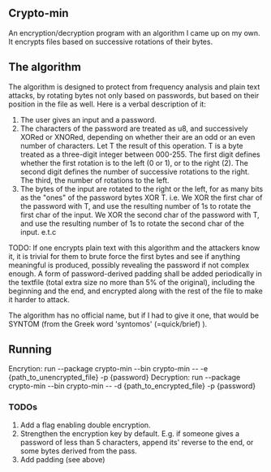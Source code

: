 ## Crypto-min
An encryption/decryption program with an algorithm I came up on my own.
It encrypts files based on successive rotations of their bytes.

## The algorithm
The algorithm is designed to protect from frequency analysis and plain text attacks, by rotating bytes not only based on passwords, but based on their position in the file as well. Here is a verbal description of it:

1. The user gives an input and a password.
2. The characters of the password are treated as u8, and successively
        XORed or XNORed, depending on whether their are an odd or an even number of characters.
        Let T the result of this operation.
        T is a byte treated as a three-digit integer between 000-255.
        The first digit defines whether the first rotation is to the left (0 or 1), or to the right (2).
        The second digit defines the number of successive rotations to the right. The third, the number
        of rotations to the left.
3. The bytes of the input are rotated to the right or the left, for as many bits as the "ones" of the password bytes XOR T.
        i.e. We XOR the first char of the password with T, and use the resulting number of 1s to rotate the first char of the input.
             We XOR the second char of the password with T, and use the resulting number of 1s to rotate the second char of the input.
             e.t.c

TODO: If one encrypts plain text with this algorithm and the attackers know it, 
it is trivial for them to brute force the first bytes and see if anything meaningful is produced, 
possibly revealing the password if not complex enough. A form of password-derived padding shall be added periodically 
in the textfile (total extra size no more than 5% of the original), including 
the beginning and the end, and encrypted along with the rest of the file to make it harder to attack.


The algorithm has no official name, but if I had to give it one, that would be SYNTOM (from the Greek word 'syntomos' (=quick/brief) ). 

## Running
Encrytion: run --package crypto-min --bin crypto-min -- -e {path_to_unencrypted_file} -p {password}
Decryption: run --package crypto-min --bin crypto-min -- -d {path_to_encrypted_file} -p {password}

### TODOs
1. Add a flag enabling double encryption. 
2. Strengthen the encryption key by default. E.g. if someone gives a password of less than 5 characters, append its' reverse to the end, or some bytes derived from the pass.
3. Add padding (see above)
